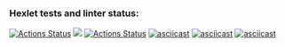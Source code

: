 ### Hexlet tests and linter status:
[![Actions Status](https://github.com/popov76/frontend-project-lvl1/workflows/hexlet-check/badge.svg)](https://github.com/popov76/frontend-project-lvl1/actions)
<a href="https://codeclimate.com/github/codeclimate/codeclimate/maintainability"><img src="https://api.codeclimate.com/v1/badges/a99a88d28ad37a79dbf6/maintainability" /></a>
[![Actions Status](https://github.com/popov76/frontend-project-lvl1/workflows/make-lint/badge.svg)](https://github.com/popov76/frontend-project-lvl1/actions)
[![asciicast](https://asciinema.org/a/458049.svg)](https://asciinema.org/a/458049)
[![asciicast](https://asciinema.org/a/ult55ldsFSDs49KnbxJbmeS4n.svg)](https://asciinema.org/a/ult55ldsFSDs49KnbxJbmeS4n)
[![asciicast](https://asciinema.org/a/yMIhcA8QqWNeSgpy3AmkNRv09.svg)](https://asciinema.org/a/yMIhcA8QqWNeSgpy3AmkNRv09)
